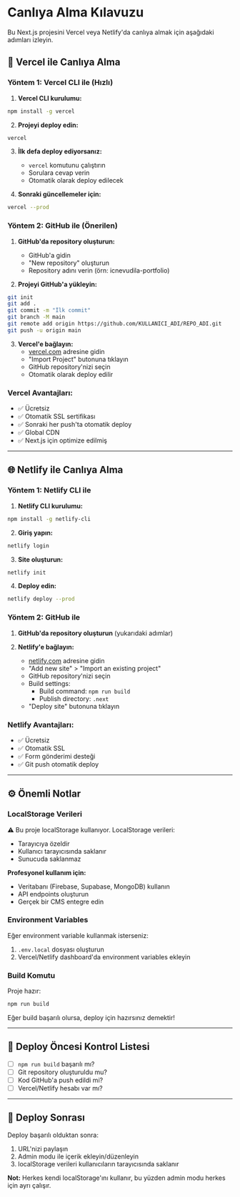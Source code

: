 # Canlıya Alma Kılavuzu

Bu Next.js projesini Vercel veya Netlify'da canlıya almak için aşağıdaki adımları izleyin.

## 🚀 Vercel ile Canlıya Alma

### Yöntem 1: Vercel CLI ile (Hızlı)

1. **Vercel CLI kurulumu:**
```bash
npm install -g vercel
```

2. **Projeyi deploy edin:**
```bash
vercel
```

3. **İlk defa deploy ediyorsanız:**
   - `vercel` komutunu çalıştırın
   - Sorulara cevap verin
   - Otomatik olarak deploy edilecek

4. **Sonraki güncellemeler için:**
```bash
vercel --prod
```

### Yöntem 2: GitHub ile (Önerilen)

1. **GitHub'da repository oluşturun:**
   - GitHub'a gidin
   - "New repository" oluşturun
   - Repository adını verin (örn: icnevudila-portfolio)

2. **Projeyi GitHub'a yükleyin:**
```bash
git init
git add .
git commit -m "İlk commit"
git branch -M main
git remote add origin https://github.com/KULLANICI_ADI/REPO_ADI.git
git push -u origin main
```

3. **Vercel'e bağlayın:**
   - [vercel.com](https://vercel.com) adresine gidin
   - "Import Project" butonuna tıklayın
   - GitHub repository'nizi seçin
   - Otomatik olarak deploy edilir

### Vercel Avantajları:
- ✅ Ücretsiz
- ✅ Otomatik SSL sertifikası
- ✅ Sonraki her push'ta otomatik deploy
- ✅ Global CDN
- ✅ Next.js için optimize edilmiş

---

## 🌐 Netlify ile Canlıya Alma

### Yöntem 1: Netlify CLI ile

1. **Netlify CLI kurulumu:**
```bash
npm install -g netlify-cli
```

2. **Giriş yapın:**
```bash
netlify login
```

3. **Site oluşturun:**
```bash
netlify init
```

4. **Deploy edin:**
```bash
netlify deploy --prod
```

### Yöntem 2: GitHub ile

1. **GitHub'da repository oluşturun** (yukarıdaki adımlar)

2. **Netlify'e bağlayın:**
   - [netlify.com](https://netlify.com) adresine gidin
   - "Add new site" > "Import an existing project"
   - GitHub repository'nizi seçin
   - Build settings:
     - Build command: `npm run build`
     - Publish directory: `.next`
   - "Deploy site" butonuna tıklayın

### Netlify Avantajları:
- ✅ Ücretsiz
- ✅ Otomatik SSL
- ✅ Form gönderimi desteği
- ✅ Git push otomatik deploy

---

## ⚙️ Önemli Notlar

### LocalStorage Verileri
⚠️ Bu proje localStorage kullanıyor. LocalStorage verileri:
- Tarayıcıya özeldir
- Kullanıcı tarayıcısında saklanır
- Sunucuda saklanmaz

**Profesyonel kullanım için:**
- Veritabanı (Firebase, Supabase, MongoDB) kullanın
- API endpoints oluşturun
- Gerçek bir CMS entegre edin

### Environment Variables
Eğer environment variable kullanmak isterseniz:

1. `.env.local` dosyası oluşturun
2. Vercel/Netlify dashboard'da environment variables ekleyin

### Build Komutu
Proje hazır:
```bash
npm run build
```

Eğer build başarılı olursa, deploy için hazırsınız demektir!

---

## 📝 Deploy Öncesi Kontrol Listesi

- [ ] `npm run build` başarılı mı?
- [ ] Git repository oluşturuldu mu?
- [ ] Kod GitHub'a push edildi mi?
- [ ] Vercel/Netlify hesabı var mı?

---

## 🎉 Deploy Sonrası

Deploy başarılı olduktan sonra:
1. URL'nizi paylaşın
2. Admin modu ile içerik ekleyin/düzenleyin
3. localStorage verileri kullanıcıların tarayıcısında saklanır

**Not:** Herkes kendi localStorage'ını kullanır, bu yüzden admin modu herkes için ayrı çalışır.


